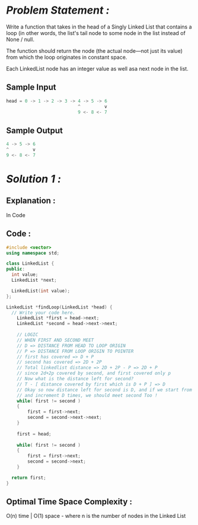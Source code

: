 # *Problem Statement :*

Write a function that takes in the head of a Singly Linked List that contains a loop (in other words, the list's tail node to some node in the list instead of None / null.

The function should return the node (the actual node—not just its value) from which the loop originates in constant space. 

Each LinkedList node has an integer value as well asa next node in the list.

## Sample Input

```cpp
head = 0 -> 1 -> 2 -> 3 -> 4 -> 5 -> 6
						   ^         v
                           9 <- 8 <- 7
```

## Sample Output

```cpp
4 -> 5 -> 6
^         v
9 <- 8 <- 7
```

# *Solution 1 :*

## Explanation :

In Code

## Code :

```cpp
#include <vector>
using namespace std;

class LinkedList {
public:
  int value;
  LinkedList *next;

  LinkedList(int value);
};

LinkedList *findLoop(LinkedList *head) {
  // Write your code here.
	LinkedList *first = head->next;
	LinkedList *second = head->next->next;
	
	// LOGIC
	// WHEN FIRST AND SECOND MEET
	// D => DISTANCE FROM HEAD TO LOOP ORIGIN
	// P => DISTANCE FROM LOOP ORIGIN TO POINTER
	// first has covered => D + P
	// second has covered => 2D + 2P
	// Total linkedlist distance => 2D + 2P - P => 2D + P
	// since 2d+2p covered by second, and first covered only p
	// Now what is the distance left for second?
	// T - [ distance covered by first which is D + P ] => D
	// Okay so now distance left for second is D, and if we start from head
	// and increment D times, we should meet second Too !
	while( first != second )
	{
		first = first->next;
		second = second->next->next;
	}
	
	first = head;
	
	while( first != second )
	{
		first = first->next;
		second = second->next;
	}

  return first;
}
```

## Optimal Time Space Complexity :

O(n) time | O(1) space - where n is the number of nodes in the Linked List